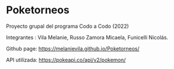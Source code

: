 # Poketorneos

Proyecto grupal del programa Codo a Codo (2022)

Integrantes : Vila Melanie, Russo Zamora Micaela, Funicelli Nicolás.

Github page: https://melanievila.github.io/Poketorneos/

API utilizada: https://pokeapi.co/api/v2/pokemon/
